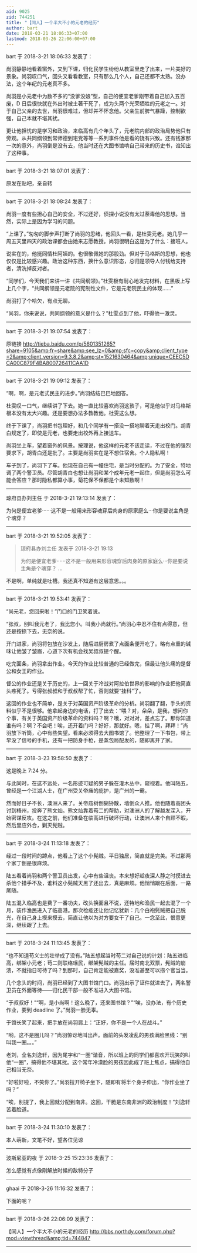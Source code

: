 ```yaml
---
aid: 9025
zid: 744251
title: "【同人】一个半大不小的元老的经历"
author: bart
date: 2018-03-21 18:06:33+07:00
lastmod: 2018-03-26 22:06:00+07:00
---
```


bart 于 2018-3-21 18:06:33 发表了：

尚羽静静地看着窗外，又到下课，归化民学生纷纷从教室里走了出来，一片美好的景象。尚羽叹口气，回头又看看教室，只有那么几个人，自己还都不太熟。没办法，这个年纪的元老真不多。

尚羽是小元老中为数不多的“没爹没娘”型，自己的便宜老爹刚带着自己加入五百废，D 日后很快就在外出时被土著干死了，成为头两个光荣牺牲的元老之一。对于自己父亲的去世，尚羽很难过，但却并不怀念他。父亲生前脾气暴躁，控制欲强，自己本就不堪其扰。

更让他担忧的是学习和政治，来临高有几个年头了，元老院内部的政治局势他只有旁观。从共同纲领到常师德到宅党等等一系列事件他是看的饶有兴致。还有钱家那一次的意外，尚羽倒是没有去，他当时还在大图书馆啃自己带来的历史书，谁知出了这种事。

---

bart 于 2018-3-21 18:07:01 发表了：

原发在贴吧，亲自转

---

bart 于 2018-3-21 18:08:24 发表了：

尚羽一度有些担心自己的安全，不过还好，侦探小说没有太过荼毒他的思想。当然，实际上是因为学习的问题。

“上课了。”匆匆的脚步声打断了尚羽的思绪，他回头一看，是杜雯元老。她几乎一周五天里四天的政治课都会由她来志愿教授。尚羽很明白这是为了什么：接班人。

说实在的，他挺同情杜阿姨的。也很敬佩她的那股劲。但对于马格斯的思想，他也仅仅是比较感兴趣。政治这种东西，换什么意识形态，总归是领导人付钱给支持者，清洗掉反对者。

“同学们，今天我们来讲一讲《共同纲领》。”杜雯极有耐心地发完材料，在黑板上写上几个字，“共同纲领是元老院的宪制性文件，它是元老院民主的体现……”

尚羽打了个哈欠，有点无聊。

“尚羽，你来说说，共同纲领的意义是什么？”杜雯点到了他，吓得他一激灵。

---

bart 于 2018-3-21 19:07:54 发表了：

原链接
http://tieba.baidu.com/p/5601351265?share=9105&amp;fr=share&amp;see_lz=0&amp;sfc=copy&amp;client_type=2&amp;client_version=9.3.8.2&amp;st=1521630464&amp;unique=CEEC5DCA00C879F4BA800726411CAA1D

---

bart 于 2018-3-21 19:09:12 发表了：

“啊，啊，是元老式民主的进步。”尚羽结结巴巴地回答。

杜雯叹一口气，继续讲了下去。她一直比较喜欢尚羽这孩子，可是他似乎对马格斯根本没有太大兴趣。还是要想办法多教教他。杜雯这么想。

终于下课了，尚羽把书包理好，和几个同学有一搭没一搭地聊着天走出校门。胡青白规定了，即使是元老，也要走出校外再上接送车。

尚羽坐上车，望着窗外的风景。按理说，他这样的元老不该走读，不过在他的强烈要求下，胡青白还是批了。主要是尚羽实在是不想住宿舍。个人隐私啊！

车子到了，尚羽下了车。他现在自己有一幢住宅，是当时分配的。为了安全，特地调了两个警卫员。尽管胡青白也想让尚羽和某个成年元老一起住，但是尚羽怎么可能会答应？那时隐私都算小事，菊花保不保都是个未知数啊！

---

琼府县办刘主任 于 2018-3-21 19:13:14 发表了：

为何是便宜老爹······这不是一般用来形容魂穿后肉身的原家庭么···你是要说主角是个魂穿？

---

bart 于 2018-3-21 19:52:05 发表了：

> 琼府县办刘主任 发表于 2018-3-21 19:13
>
> 为何是便宜老爹······这不是一般用来形容魂穿后肉身的原家庭么···你是要说主角是个魂穿？ ...

不是啊，单纯就是吐槽。我还真不知道有这层意思。。。

---

bart 于 2018-3-21 19:53:41 发表了：

“尚元老，您回来啦！”门口的门卫笑着说。

“张叔，别叫我元老了，我比您小。叫我小尚就行。”尚羽心中忍不住有点得意，但还是按捺下去，无奈的说。

开门进家，尚羽将包放在沙发上，随后进厨房煮了点面条便开吃了。略有点重的碱味让他皱了皱眉，心道下次有机会找吴叔叔提个醒。

吃完面条，尚羽拿出作业。今天的作业比较普通的已经做完，但最让他头痛的是督公和女王的作业。

督公的作业还是关于历史的，上一回关于冷战对阿拉伯世界的影响的作业把他简直头疼死了。亏得张叔叔和于叔叔帮了忙，否则就要“挂科”了。

这回的作业也不简单，是关于对英国资产阶级革命的分析。尚羽翻了翻，手头的资料似乎不是很够。他拿起身边的电话，打了出去：“喂？对，朵朵，是我，想问你个事，有关于英国资产阶级革命的资料吗？啊？哦，对对对，差点忘了。那你知道谁有吗？啊？不会吧！唉，还开着门吗？好好，那就好。嗯，挂了啊，拜拜！”尚羽放下听筒，心中有些失望。看来必须得去大图书馆了。他整理了一下书包，带上早没了信号的手机，还有一把防身手枪，是蒸包局配发的，随即离开了家。

---

bart 于 2018-3-23 19:58:50 发表了：

这是晚上 7:24 分。

与此同时，在这不远处，一名形迹可疑的男子躲在灌木丛中，窥视着。他叫陆五，曾经是一个江湖人士，在广州受关帝庙的庇护，是广州的一霸。

然而好日子不长，澳洲人来了。关帝庙树倒猢狲散，墙倒众人推。他也随着高团头讨到梧州，投奔了熊文灿。熊文灿靠着苟二的帮助，对澳洲人的了解越发深入，开始密谋反攻。在这之前，他们准备在临高进行破坏行动，让澳洲人来个自顾不暇，然后里应外合，剿灭髡贼。

---

bart 于 2018-3-24 11:13:18 发表了：

经过一段时间的蹲点，他看上了这个小髡贼。平日独居，简直就是完美。不过那两个家丁倒是很麻烦。

陆五看着尚羽和两个警卫员出发，心中有些沮丧。本来想好趁夜深人静之时摸进去杀他个措手不及，谁料这小髡贼天黑了还出去，真是麻烦。他悄悄跟在后面，一路尾随。

陆五混入临高也是费了一番功夫，改头换面且不说，还特地和渔民一起去混了一个月，装作渔民进入了临高港。那次检疫还让他记忆犹新：几个白袍髡贼把自己脱光，在自己身上摸来摸去，简直让他以为对方要女干了自己。一念至此，恨意更深，继续跟了上去。

---

bart 于 2018-3-24 11:13:45 发表了：

“也不知道苟义士的壮举成了没有。”陆五想起当时苟二对自己说的计划：陆五进临高，绑架小元老；苟二则联络瑶民，绑架髡贼的主任。届时南北双票，髡贼的崩溃，不就指日可待了吗？到那时，自己肯定能被嘉奖，没准甚至可以捞个官当当。

几个念头的时间，尚羽已经到了大图书馆门口。尚羽出示了证件就进去了，两名警卫员在外面等待——归化民干部一般不准进入大图书馆。

“于叔叔好！”“啊，是小尚啊！这么晚了，还来图书馆？”“唉，没办法，有个历史作业，要到 deadline 了。”尚羽一脸无辜。

于馆长笑了起来，把手放在尚羽肩上：“正好，你不是一个人在战斗。”

“哟，这不是圈儿吗？”尚羽惊讶地叫出声。面前的头发凌乱的男孩满脸黑线：“别叫我一圈。。。”

老刘，全名刘逸轩，因为尾字和“一圈”谐音，所以班上的同学们都喜欢开玩笑的叫他“一圈”，搞得他不堪其扰。这个常年冷漠脸的男孩因此成了班上焦点，搞得他自己相当无奈。

“好啦好啦，不笑你了。”尚羽拉开椅子坐下，随即有将半个身子伸出，“你作业坐了吗？”

“唉，别提了，我上回就分配到南非。这回，干脆是东南非洲的政治制度！”刘逸轩苦着脸道。

---

bart 于 2018-3-24 11:30:10 发表了：

本人萌新，文笔不好，望各位见谅

---

波斯尼亚的夜 于 2018-3-25 15:23:36 发表了：

怎么感觉有点像刚解放时候的敌特分子

---

ghaai 于 2018-3-26 11:16:32 发表了：

下面的呢？

---

bart 于 2018-3-26 22:06:09 发表了：

【同人】一个半大不小的元老的经历
http://bbs.northdy.com/forum.php?mod=viewthread&amp;tid=744847

---
